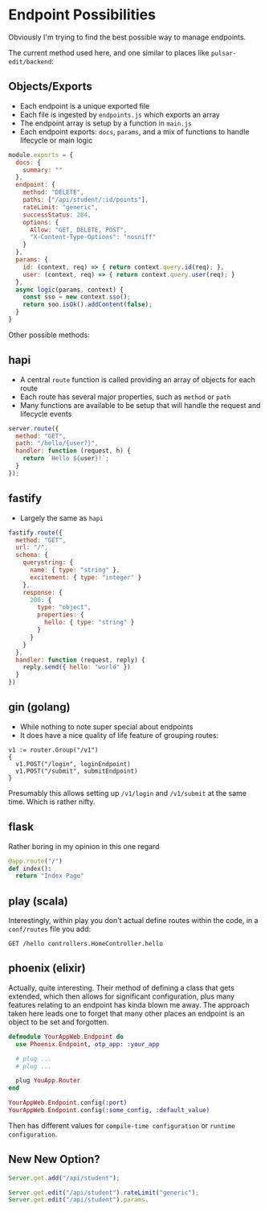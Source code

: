 # Endpoint Possibilities

Obviously I'm trying to find the best possible way to manage endpoints.

The current method used here, and one similar to places like `pulsar-edit/backend`:

## Objects/Exports

* Each endpoint is a unique exported file
* Each file is ingested by `endpoints.js` which exports an array
* The endpoint array is setup by a function in `main.js`
* Each endpoint exports: `docs`, `params`, and a mix of functions to handle lifecycle or main logic

```js
module.exports = {
  docs: {
    summary: ""
  },
  endpoint: {
    method: "DELETE",
    paths: ["/api/student/:id/points"],
    rateLimit: "generic",
    successStatus: 204,
    options: {
      Allow: "GET, DELETE, POST",
      "X-Content-Type-Options": "nosniff"
    }
  },
  params: {
    id: (context, req) => { return context.query.id(req); },
    user: (context, req) => { return context.query.user(req); }
  },
  async logic(params, context) {
    const sso = new context.sso();
    return soo.isOk().addContent(false);
  }
}
```

Other possible methods:

## hapi

* A central `route` function is called providing an array of objects for each route
* Each route has several major properties, such as `method` or `path`
* Many functions are available to be setup that will handle the request and lifecycle events

```js
server.route({
  method: "GET",
  path: "/hello/{user?}",
  handler: function (request, h) {
    return `Hello ${user}!`;
  }
});
```

## fastify

* Largely the same as `hapi`

```js
fastify.route({
  method: "GET",
  url: "/",
  schema: {
    querystring: {
      name: { type: "string" },
      excitement: { type: "integer" }
    },
    response: {
      200: {
        type: "object",
        properties: {
          hello: { type: "string" }
        }
      }
    }
  },
  handler: function (request, reply) {
    reply.send({ hello: "world" })
  }
})
```

## gin (golang)

* While nothing to note super special about endpoints
* It does have a nice quality of life feature of grouping routes:

```golang
v1 := router.Group("/v1")
{
  v1.POST("/login", loginEndpoint)
  v1.POST("/submit", submitEndpoint)
}
```

Presumably this allows setting up `/v1/login` and `/v1/submit` at the same time. Which is rather nifty.

## flask

Rather boring in my opinion in this one regard

```python
@app.route("/")
def index():
  return "Index Page"
```

## play (scala)

Interestingly, within play you don't actual define routes within the code, in a `conf/routes` file you add:

```
GET /hello controllers.HomeController.hello
```


## phoenix (elixir)

Actually, quite interesting.
Their method of defining a class that gets extended, which then allows for significant configuration, plus
many features relating to an endpoint has kinda blown me away.
The approach taken here leads one to forget that many other places an endpoint is an object to be set and forgotten.

```elixir
defmodule YourAppWeb.Endpoint do
  use Phoenix.Endpoint, otp_app: :your_app

  # plug ...
  # plug ...

  plug YouApp.Router
end

YourAppWeb.Endpoint.config(:port)
YourAppWeb.Endpoint.config(:some_config, :default_value)
```

Then has different values for `compile-time configuration` or `runtime configuration`.

## New New Option?

```js
Server.get.add("/api/student");

Server.get.edit("/api/student").rateLimit("generic");
Server.get.edit("/api/student").params.
```
